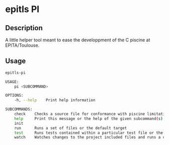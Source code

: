 # epitls PI

## Description

A little helper tool meant to ease the developpment of the C piscine at EPITA/Toulouse.

## Usage

```sh
epitls-pi 

USAGE:
    pi <SUBCOMMAND>

OPTIONS:
    -h, --help    Print help information

SUBCOMMANDS:
    check    Checks a source file for conformance with piscine limitations
    help     Print this message or the help of the given subcommand(s)
    init     
    run      Runs a set of files or the default target
    test     Runs tests contained within a particular test file or the default test file
    watch    Watches changes to the project included files and runs a command on changes
```

